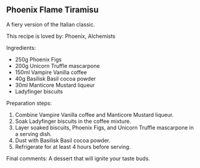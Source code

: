 ## Phoenix Flame Tiramisu

A fiery version of the Italian classic.

This recipe is loved by: Phoenix, Alchemists

Ingredients:

* 250g Phoenix Figs
* 200g Unicorn Truffle mascarpone
* 150ml Vampire Vanilla coffee
* 40g Basilisk Basil cocoa powder
* 30ml Manticore Mustard liqueur
* Ladyfinger biscuits

Preparation steps:

1. Combine Vampire Vanilla coffee and Manticore Mustard liqueur.
2. Soak Ladyfinger biscuits in the coffee mixture.
3. Layer soaked biscuits, Phoenix Figs, and Unicorn Truffle mascarpone in a serving dish.
4. Dust with Basilisk Basil cocoa powder.
5. Refrigerate for at least 4 hours before serving.

Final comments: A dessert that will ignite your taste buds.

